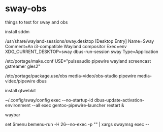 # sway-obs
 things to test for sway and obs

install sddm

/usr/share/wayland-sessions/sway.desktop
[Desktop Entry]
Name=Sway
Comment=An i3-compatible Wayland compositor
Exec=env XDG_CURRENT_DESKTOP=sway dbus-run-session sway
Type=Application

/etc/portage/make.conf
USE="pulseaudio pipewire wayland screencast gstreamer gles2"

/etc/portage/package.use/obs
media-video/obs-studio pipewire
media-video/pipewire dbus

install qtwebkit

~/.config/sway/config
exec --no-startup-id dbus-update-activation-environment --all
exec gentoo-pipewire-launcher restart &

waybar

set $menu bemenu-run -H 26--no-exec -p  "" | xargs swaymsg exec --

